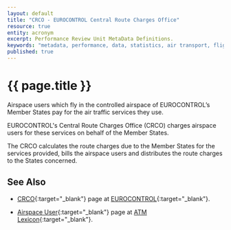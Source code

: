 ```yaml
---
layout: default
title: "CRCO - EUROCONTROL Central Route Charges Office"
resource: true
entity: acronym
excerpt: Performance Review Unit MetaData Definitions.
keywords: "metadata, performance, data, statistics, air transport, flights, europe, delay, safety"
published: true
---
```


# {{ page.title }}

Airspace users which fly in the controlled airspace of EUROCONTROL’s Member States
pay for the air traffic services they use.

EUROCONTROL's Central Route Charges Office (CRCO) charges airspace users
for these services on behalf of the Member States.

The CRCO calculates the route charges due to the Member States for the
services provided, bills the airspace users and distributes the route
charges to the States concerned.

## See Also


* [CRCO][crcoECTRL]{:target="_blank"} page at [EUROCONTROL][ectrl]{:target="_blank"}.

* [Airspace User][auLEXI]{:target="_blank"} page at [ATM Lexicon][lexi]{:target="_blank"}.

[crcoECTRL]: <https://www.eurocontrol.int/crco> "CRCO - EUROCONTROL"
[auLEXI]: <https://ext.eurocontrol.int/lexicon/index.php/Airspace_User> "Airspace User - ATM Lexicon"
[ectrl]: <https://www.eurocontrol.int/> "EUROCONTROL"
[lexi]: <https://ext.eurocontrol.int/lexicon/index.php/Main_Page> "ATM Lexicon"